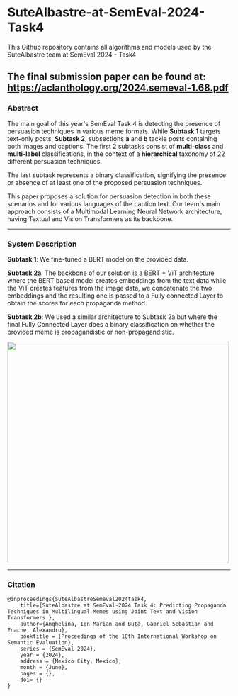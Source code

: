 # SuteAlbastre-at-SemEval-2024-Task4
This Github repository contains all algorithms and models used by the SuteAlbastre team at SemEval 2024 - Task4

The final submission paper can be found at: https://aclanthology.org/2024.semeval-1.68.pdf
---

### Abstract

The main goal of this year's SemEval Task $4$ is detecting the presence of persuasion techniques in various meme formats. While **Subtask 1** targets text-only posts, **Subtask 2**, subsections **a** and **b** tackle posts containing both images and captions. The first $2$ subtasks consist of **multi-class** and **multi-label** classifications, in the context of a **hierarchical** taxonomy of $22$ different persuasion techniques. 

The last subtask represents a binary classification, signifying the presence or absence of at least one of the proposed persuasion techniques.

This paper proposes a solution for persuasion detection in both these scenarios and for various languages of the caption text. Our team's main approach consists of a Multimodal Learning Neural Network architecture, having Textual and Vision Transformers as its backbone.

---

### System Description

**Subtask 1**: We fine-tuned a BERT model on the provided data.

**Subtask 2a**: The backbone of our solution is a BERT + ViT architecture where the BERT based model creates embeddings from the text data while the ViT creates features from the image data, we concatenate the two embeddings and the resulting one is passed to a Fully connected Layer to obtain the scores for each propaganda method.

**Subtask 2b**: We used a similar architecture to Subtask 2a but where the final Fully Connected Layer does a binary classification on whether the provided meme is propagandistic or non-propagandistic.

<img src="https://github.com/IonutAnghelina/SuteAlbastre-at-SemEval-2024-Task4/assets/46871581/05e0301b-bd54-4e7f-a4f4-3d75e69d2889" width="500">


---

### Citation

```
@inproceedings{SuteAlbastreSemeval2024task4, 
	title={SuteAlbastre at SemEval-2024 Task 4: Predicting Propaganda Techniques in Multilingual Memes using Joint Text and Vision Transformers },
	author={Anghelina, Ion-Marian and Buță, Gabriel-Sebastian and Enache, Alexandru},
	booktitle = {Proceedings of the 18th International Workshop on Semantic Evaluation},
	series = {SemEval 2024},
	year = {2024},
	address = {Mexico City, Mexico},
	month = {June},
	pages = {},    
	doi= {}   
}
```
